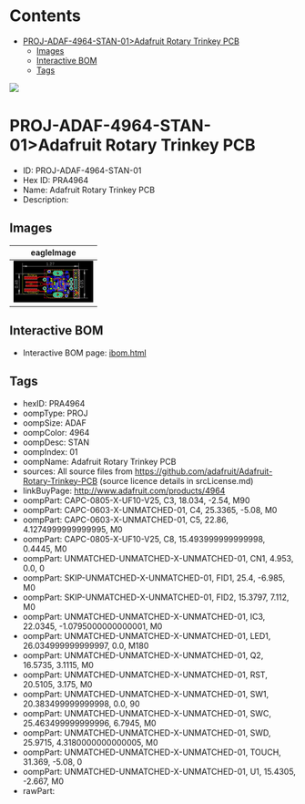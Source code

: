 



Contents
========

* [PROJ-ADAF-4964-STAN-01>Adafruit Rotary Trinkey PCB](#proj-adaf-4964-stan-01adafruit-rotary-trinkey-pcb)
	* [Images](#images)
	* [Interactive BOM](#interactive-bom)
	* [Tags](#tags)
  
![][im]
# PROJ-ADAF-4964-STAN-01>Adafruit Rotary Trinkey PCB

- ID: PROJ-ADAF-4964-STAN-01
- Hex ID: PRA4964
- Name: Adafruit Rotary Trinkey PCB
- Description: 

## Images
  
  

|eagleImage|
| :---: |
|[![eagleImage](eagleImage_140.png)](eagleImage_600.png)|

## Interactive BOM

- Interactive BOM page: [ibom.html](kicad/bom/ibom.html)

## Tags

- hexID: PRA4964
- oompType: PROJ
- oompSize: ADAF
- oompColor: 4964
- oompDesc: STAN
- oompIndex: 01
- oompName: Adafruit Rotary Trinkey PCB
- sources: All source files from https://github.com/adafruit/Adafruit-Rotary-Trinkey-PCB (source licence details in srcLicense.md)
- linkBuyPage: http://www.adafruit.com/products/4964
- oompPart: CAPC-0805-X-UF10-V25, C3, 18.034, -2.54, M90
- oompPart: CAPC-0603-X-UNMATCHED-01, C4, 25.3365, -5.08, M0
- oompPart: CAPC-0603-X-UNMATCHED-01, C5, 22.86, 4.1274999999999995, M0
- oompPart: CAPC-0805-X-UF10-V25, C8, 15.493999999999998, 0.4445, M0
- oompPart: UNMATCHED-UNMATCHED-X-UNMATCHED-01, CN1, 4.953, 0.0, 0
- oompPart: SKIP-UNMATCHED-X-UNMATCHED-01, FID1, 25.4, -6.985, M0
- oompPart: SKIP-UNMATCHED-X-UNMATCHED-01, FID2, 15.3797, 7.112, M0
- oompPart: UNMATCHED-UNMATCHED-X-UNMATCHED-01, IC3, 22.0345, -1.0795000000000001, M0
- oompPart: UNMATCHED-UNMATCHED-X-UNMATCHED-01, LED1, 26.034999999999997, 0.0, M180
- oompPart: UNMATCHED-UNMATCHED-X-UNMATCHED-01, Q2, 16.5735, 3.1115, M0
- oompPart: UNMATCHED-UNMATCHED-X-UNMATCHED-01, RST, 20.5105, 3.175, M0
- oompPart: UNMATCHED-UNMATCHED-X-UNMATCHED-01, SW1, 20.383499999999998, 0.0, 90
- oompPart: UNMATCHED-UNMATCHED-X-UNMATCHED-01, SWC, 25.463499999999996, 6.7945, M0
- oompPart: UNMATCHED-UNMATCHED-X-UNMATCHED-01, SWD, 25.9715, 4.3180000000000005, M0
- oompPart: UNMATCHED-UNMATCHED-X-UNMATCHED-01, TOUCH, 31.369, -5.08, 0
- oompPart: UNMATCHED-UNMATCHED-X-UNMATCHED-01, U1, 15.4305, -2.667, M0
- rawPart: 



[im]: eagleImage_450.png

